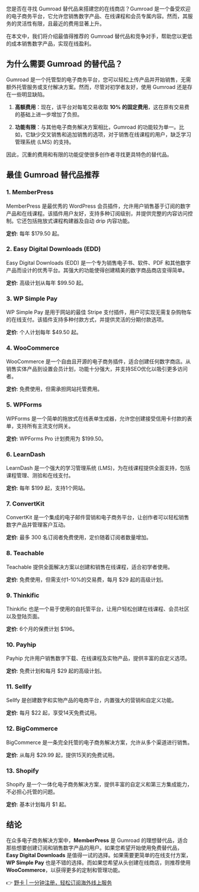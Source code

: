 您是否在寻找 Gumroad 替代品来搭建您的在线商店？Gumroad 是一个备受欢迎的电子商务平台，它允许您销售数字产品、在线课程和会员专属内容。然而，其服务的灵活性有限，且最近的费用显著上升。

在本文中，我们将介绍最值得推荐的 Gumroad 替代品和竞争对手，帮助您以更低的成本销售数字产品，实现在线盈利。

## 为什么需要 Gumroad 的替代品？

Gumroad 是一个托管型的电子商务平台，您可以轻松上传产品并开始销售，无需额外托管服务或支付解决方案。然而，尽管对初学者友好，使用 Gumroad 还是存在一些明显缺陷。

1. **高额费用**：现在，该平台对每笔交易收取 **10% 的固定费用**，这在原有交易费的基础上进一步增加了负担。
   
2. **功能有限**：与其他电子商务解决方案相比，Gumroad 的功能较为单一。比如，它缺少交叉销售和追加销售的选项，对于销售在线课程的用户，缺乏学习管理系统 (LMS) 的支持。

因此，沉重的费用和有限的功能促使很多创作者寻找更具特色的替代品。

## 最佳 Gumroad 替代品推荐

### 1. MemberPress
MemberPress 是最优秀的 WordPress 会员插件，允许用户销售基于订阅的数字产品和在线课程。该插件用户友好，支持多种订阅级别，并提供完整的内容访问控制。它还包括拖放式课程构建器及自动 drip 内容功能。

**定价**: 每年 $179.50 起。

### 2. Easy Digital Downloads (EDD)
Easy Digital Downloads (EDD) 是一个专为销售电子书、软件、PDF 和其他数字产品而设计的优秀平台。其强大的功能使得创建精美的数字商品商店变得简单。

**定价**: 高级计划从每年 $99.50 起。

### 3. WP Simple Pay
WP Simple Pay 是用于网站的最佳 Stripe 支付插件，用户可实现无需复杂购物车的在线支付。该插件支持多种付款方式，并提供灵活的分期付款选项。

**定价**: 个人计划每年 $49.50 起。

### 4. WooCommerce
WooCommerce 是一个自由且开源的电子商务插件，适合创建任何数字商店。从销售实体产品到设置会员计划，功能十分强大，并支持SEO优化以吸引更多访问者。

**定价**: 免费使用，但需承担网站托管费用。

### 5. WPForms
WPForms 是一个简单的拖放式在线表单生成器，允许您创建接受信用卡付款的表单，支持所有主流支付网关。

**定价**: WPForms Pro 计划费用为 $199.50。

### 6. LearnDash
LearnDash 是一个强大的学习管理系统 (LMS)，为在线课程提供全面支持，包括课程管理、测验和在线支付。

**定价**: 每年 $199 起，支持1个网站。

### 7. ConvertKit
ConvertKit 是一个集成的电子邮件营销和电子商务平台，让创作者可以轻松销售数字产品并管理客户互动。

**定价**: 最多 300 名订阅者免费使用，定价随着订阅者数量增加。

### 8. Teachable
Teachable 提供全面解决方案以创建和销售在线课程，适合初学者使用。

**定价**: 免费使用，但需支付1-10%的交易费，每月 $29 起的高级计划。

### 9. Thinkific
Thinkific 也是一个易于使用的自托管平台，让用户轻松创建在线课程、会员社区以及登陆页面。

**定价**: 6个月的保费计划 $196。

### 10. Payhip
Payhip 允许用户销售数字下载、在线课程及实物产品，提供丰富的自定义选项。

**定价**: 免费计划和每月 $29 起的高级计划。

### 11. Sellfy
Sellfy 是创建数字和实物产品的电商平台，内置强大的营销和自定义功能。

**定价**: 每月 $22 起，享受14天免费试用。

### 12. BigCommerce
BigCommerce 是一条完全托管的电子商务解决方案，允许从多个渠道进行销售。

**定价**: 从每月 $29.99 起，提供15天的免费试用。

### 13. Shopify
Shopify 是一个一体化电子商务解决方案，提供丰富的自定义和第三方集成能力，不必担心托管的问题。

**定价**: 基本计划每月 $1 起。

## 结论

在众多电子商务解决方案中，**MemberPress** 是 Gumroad 的理想替代品，适合那些想要创建订阅和销售数字产品的用户。如果您希望开始使用免费替代品，**Easy Digital Downloads** 是值得一试的选择。如果需要更简单的在线支付方案，**WP Simple Pay** 也是不错的选择。而如果您希望从头创建在线商店，则推荐使用 **WooCommerce**，以获得更多的定制和管理功能。

👉 [野卡 | 一分钟注册，轻松订阅海外线上服务](https://bit.ly/bewildcard)